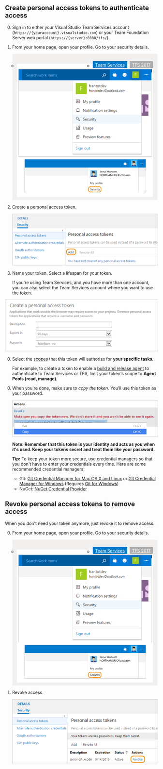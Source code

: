 ## Create personal access tokens to authenticate access

0.  Sign in to either your Visual Studio Team Services account (```https://{youraccount}.visualstudio.com```)
or your Team Foundation Server web portal (```https://{server}:8080/tfs/```).

0.  From your home page, open your profile. Go to your security details.

	<div style="background-color: #f2f0ee;padding-top:10px;padding-bottom:10px;">

	<ul class="nav nav-pills" style="padding-right:15px;padding-left:15px;padding-bottom:5px;vertical-align:top;font-size:18px;">
		<li style="float:left;" data-toggle="collapse" data-target="#my-security"></li>
		<li style="float: right;"><a style="max-width: 374px;min-width: 120px;vertical-align: top;background-color:#AEAEAE;margin: 0px 0px 0px 8px;min-width:90px;color: #fff;border: solid 2px #AEAEAE;border-radius: 0;padding: 2px 6px 0px 6px;outline-style:none;height:32px;font-size:14px;font-weight:400" data-toggle="pill" href="#tfs15">TFS 2017</a></li>
		<li class="active" style="float: right"><a style="max-width: 374px;min-width: 120px;vertical-align: top;background-color:#007acc;margin: 0px 0px 0px 0px;min-width:90px;color: #fff;border: solid 2px #007acc;border-radius: 0;padding: 2px 6px 0px 6px;outline-style:none;height:32px;font-size:14px;font-weight:400" data-toggle="pill" href="#ts">Team Services</a></li>
	</ul>

	<div id="my-security" class="tab-content collapse in fade" style="background-color: #ffffff;margin-left: 15px;margin-right:15px;padding: 5px 5px 5px 5px;">
	<div id="ts" class="tab-pane fade in active">

	<img alt="Go to Team Services account home, open your profile, go to Security" src="./_img/my-profile-team-services.png" style="border: 1px solid #CCCCCC" />

	</div>

	<div class="tab-pane fade" id="tfs15" style="background-color: #ffffff;margin-left: 15px;margin-right:15px;padding: 5px 5px 5px 5px;">

	<img alt="TFS home page, open your profile, go to Security" src="./_img/my-profile-tfs.png" style="border: 1px solid #CCCCCC" />

	</div></div></div>

0. Create a personal access token.

   <img alt="Add a personal access token" src="./_img/add-personal-access-token.png" style="border: 1px solid #CCCCCC" />

0.  Name your token. Select a lifespan for your token.

	If you're using Team Services, and you have more than one account,
	you can also select the Team Services account where you want to use the token.

   <img alt="Name your token, select a lifespan. If using Team Services, select an account for your token" src="./_img/setup-personal-access-token.png" style="border: 1px solid #CCCCCC" />

0.  Select the [scopes](../../integrate/get-started/authentication/oauth.md#scopes)
that this token will authorize for **your specific tasks**.

	For example, to create a token to enable a [build and release agent](../../build-release/concepts/agents/agents.md) to authenticate to Team Services or TFS, 
	limit your token's scope to **Agent Pools (read, manage)**. 

   <!-- <img alt="Select scopes for this token" src="./_img/select-personal-access-token-scopes.png" style="border: 1px solid #CCCCCC" />  -->

0. When you're done, make sure to *copy the token*. You'll use this token as your password.

   <img alt="Use token as the password for your git tools or apps" src="./_img/create-personal-access-token.png" style="border: 1px solid #CCCCCC" />

   **Note: Remember that this token is your identity and acts as you when it's used.
	Keep your tokens secret and treat them like your password.**

	**Tip:** To keep your token more secure, use credential managers
	so that you don't have to enter your credentials every time.
	Here are some recommended credential managers:

	*	Git: [Git Credential Manager for Mac OS X and Linux](https://github.com/Microsoft/Git-Credential-Manager-for-Mac-and-Linux)
	or [Git Credential Manager for Windows](https://github.com/Microsoft/Git-Credential-Manager-for-Windows)
	(Requires [Git for Windows](https://www.git-scm.com/download/win))
	*	NuGet: [NuGet Credential Provider](https://www.visualstudio.com/get-started/package/nuget/auth)

## Revoke personal access tokens to remove access

When you don't need your token anymore, just revoke it to remove access.

0. From your home page, open your profile. Go to your security details.

	<div style="background-color: #f2f0ee;padding-top:10px;padding-bottom:10px;">

	<ul class="nav nav-pills" style="padding-right:15px;padding-left:15px;padding-bottom:5px;vertical-align:top;font-size:18px;">
		<li style="float:left;" data-toggle="collapse" data-target="#my-security2"></li>
		<li style="float: right;"><a style="max-width: 374px;min-width: 120px;vertical-align: top;background-color:#AEAEAE;margin: 0px 0px 0px 8px;min-width:90px;color: #fff;border: solid 2px #AEAEAE;border-radius: 0;padding: 2px 6px 0px 6px;outline-style:none;height:32px;font-size:14px;font-weight:400" data-toggle="pill" href="#tfs15-2">TFS 2017</a></li>
		<li class="active" style="float: right"><a style="max-width: 374px;min-width: 120px;vertical-align: top;background-color:#007acc;margin: 0px 0px 0px 0px;min-width:90px;color: #fff;border: solid 2px #007acc;border-radius: 0;padding: 2px 6px 0px 6px;outline-style:none;height:32px;font-size:14px;font-weight:400" data-toggle="pill" href="#ts-2">Team Services</a></li>
	</ul>

	<div id="my-security2" class="tab-content collapse in fade" style="background-color: #ffffff;margin-left: 15px;margin-right:15px;padding: 5px 5px 5px 5px;">
	<div id="ts-2" class="tab-pane fade in active">

	<img alt="Go to Team Services account home page, open your profile, go to Security" src="./_img/my-profile-team-services.png" style="border: 1px solid #CCCCCC" />

	</div>

	<div class="tab-pane fade" id="tfs15-2" style="background-color: #ffffff;margin-left: 15px;margin-right:15px;padding: 5px 5px 5px 5px;">

	<img alt="Go to TFS home page, open your profile, go to Security" src="./_img/my-profile-tfs.png" style="border: 1px solid #CCCCCC" />

	</div></div></div>

0.	Revoke access.

	<img alt="Revoke a token or all tokens" src="./_img/revoke-personal-access-tokens.png" style="border: 1px solid #CCCCCC" />
